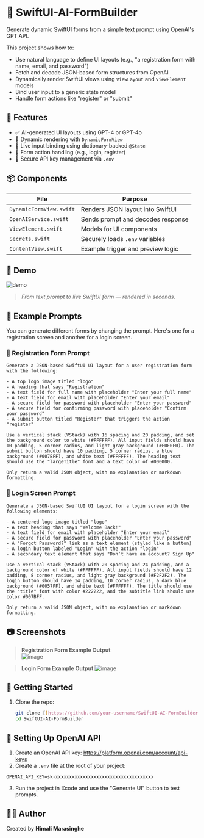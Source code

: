 # 🧠 SwiftUI-AI-FormBuilder

Generate dynamic SwiftUI forms from a simple text prompt using OpenAI's GPT API.

This project shows how to:
- Use natural language to define UI layouts (e.g., "a registration form with name, email, and password")
- Fetch and decode JSON-based form structures from OpenAI
- Dynamically render SwiftUI views using `ViewLayout` and `ViewElement` models
- Bind user input to a generic state model
- Handle form actions like "register" or "submit"

## 🧪 Features

- ✅ AI-generated UI layouts using GPT-4 or GPT-4o
- 🎨 Dynamic rendering with `DynamicFormView`
- 🔄 Live input binding using dictionary-backed `@State`
- 🔘 Form action handling (e.g., login, register)
- 🔐 Secure API key management via `.env`

## 📦 Components

| File | Purpose |
|------|---------|
| `DynamicFormView.swift` | Renders JSON layout into SwiftUI |
| `OpenAIService.swift`   | Sends prompt and decodes response |
| `ViewElement.swift`     | Models for UI components |
| `Secrets.swift`         | Securely loads `.env` variables |
| `ContentView.swift`     | Example trigger and preview logic |

## 🚀 Demo

![demo](https://github.com/user-attachments/assets/5c712dbd-704a-4659-bf22-ebbb0651bd87)
> *From text prompt to live SwiftUI form — rendered in seconds.*

## 🧪 Example Prompts

You can generate different forms by changing the prompt. Here's one for a registration screen and another for a login screen.

### 🔹 Registration Form Prompt

```
Generate a JSON-based SwiftUI UI layout for a user registration form with the following:

- A top logo image titled "logo"
- A heading that says "Registration"
- A text field for full name with placeholder "Enter your full name"
- A text field for email with placeholder "Enter your email"
- A secure field for password with placeholder "Enter your password"
- A secure field for confirming password with placeholder "Confirm your password"
- A submit button titled "Register" that triggers the action "register"

Use a vertical stack (VStack) with 16 spacing and 20 padding, and set the background color to white (#FFFFFF). All input fields should have 10 padding, 5 corner radius, and light gray background (#F0F0F0). The submit button should have 10 padding, 5 corner radius, a blue background (#007BFF), and white text (#FFFFFF). The heading text should use the "largeTitle" font and a text color of #000000.

Only return a valid JSON object, with no explanation or markdown formatting.
```

### 🔹 Login Screen Prompt

```
Generate a JSON-based SwiftUI UI layout for a login screen with the following elements:

- A centered logo image titled "logo"
- A text heading that says "Welcome Back!"
- A text field for email with placeholder "Enter your email"
- A secure field for password with placeholder "Enter your password"
- A "Forgot Password?" link as a text element (styled like a button)
- A login button labeled "Login" with the action "login"
- A secondary text element that says "Don’t have an account? Sign Up"

Use a vertical stack (VStack) with 20 spacing and 24 padding, and a background color of white (#FFFFFF). All input fields should have 12 padding, 8 corner radius, and light gray background (#F2F2F2). The login button should have 14 padding, 10 corner radius, a dark blue background (#0057FF), and white text (#FFFFFF). The title should use the "title" font with color #222222, and the subtitle link should use color #007BFF.

Only return a valid JSON object, with no explanation or markdown formatting.
```

## 📷 Screenshots
> **Registration Form Example Output**  
![image](https://github.com/user-attachments/assets/d5bb9592-45d4-464e-974d-1957cec408dc)



> **Login Form Example Output**
![image](https://github.com/user-attachments/assets/a89ade54-4ba7-4342-a6f6-db9a0dfb9925)


## 🔧 Getting Started

1. Clone the repo:
   ```bash
   git clone [[https://github.com/your-username/SwiftUI-AI-FormBuilder.git]
   cd SwiftUI-AI-FormBuilder
   
## 🔐 Setting Up OpenAI API

1. Create an OpenAI API key: https://platform.openai.com/account/api-keys  
2. Create a `.env` file at the root of your project:

```
OPENAI_API_KEY=sk-xxxxxxxxxxxxxxxxxxxxxxxxxxxxxxxxxxxx
```

3. Run the project in Xcode and use the "Generate UI" button to test prompts.

## 🧑‍💻 Author

Created by **Himali Marasinghe**  


